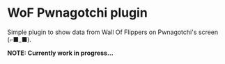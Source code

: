 # WoF Pwnagotchi plugin

Simple plugin to show data from Wall Of Flippers on Pwnagotchi's screen (⌐■_■).

**NOTE: Currently work in progress...**
